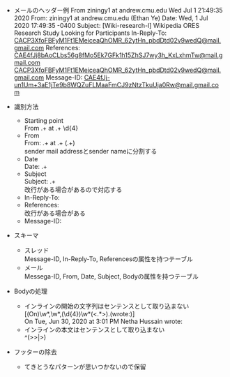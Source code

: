 * メールのヘッダー例
  From ziningy1 at andrew.cmu.edu  Wed Jul  1 21:49:35 2020
  From: ziningy1 at andrew.cmu.edu (Ethan Ye)
  Date: Wed, 1 Jul 2020 17:49:35 -0400
  Subject: [Wiki-research-l] Wikipedia ORES Research Study Looking for
	Participants
  In-Reply-To: <CACP3XfoFBFyM1Ft1EMeiceaQhOMR_62ytHn_pbdDtd02v9wedQ@mail.gmail.com>
  References: <CAE4fJj8bAoCLbs56g8fMo5Ek7GFk1h15ZhSJ7wy3h_KxLxhmTw@mail.gmail.com>
   <CACP3XfoFBFyM1Ft1EMeiceaQhOMR_62ytHn_pbdDtd02v9wedQ@mail.gmail.com>
  Message-ID: <CAE4fJj-un1Um+3aE1jTe9b8WQZuFLMaaFmCJ9zNtzTkuUja0Rw@mail.gmail.com>

* 識別方法
  * Starting point  
    From .+ at .+ \d{4}
  * From  
    From: .+ at .+ (.+)  
    sender mail addressとsender nameに分割する
  * Date  
    Date: .+
  * Subject  
    Subject: .+  
    改行がある場合があるので対応する  
  * In-Reply-To:
  * References:  
    改行がある場合がある
  * Message-ID:

* スキーマ
  * スレッド  
    Message-ID, In-Reply-To, Referencesの属性を持つテーブル
  * メール  
    Messega-ID, From, Date, Subject, Bodyの属性を持つテーブル

* Bodyの処理  
  * インラインの開始の文字列はセンテンスとして取り込まない  
    [(On)\w*,\w*,(\d{4})\w*(<.*>).(wrote:)]  
    On Tue, Jun 30, 2020 at 3:01 PM Netha Hussain <nethahussain at gmail.com> wrote:  
  * インラインの本文はセンテンスとして取り込まない  
    ^(>>|>)

* フッターの除去
  * てきとうなパターンが思いつかないので保留
